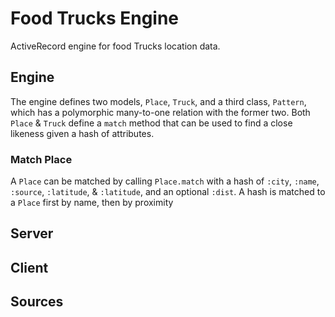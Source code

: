 # Food Trucks Engine

ActiveRecord engine for food Trucks location data.


## Engine

The engine defines two models, `Place`, `Truck`, and a third class, `Pattern`, which has a polymorphic many-to-one relation with the former two. Both `Place` & `Truck` define a `match` method that can be used to find a close likeness given a hash of attributes.


### Match Place

A `Place` can be matched by calling `Place.match` with a hash of `:city`, `:name`, `:source`, `:latitude`, & `:latitude`, and an optional `:dist`. A hash is matched to a `Place` first by name, then by proximity 


## Server


## Client


## Sources

